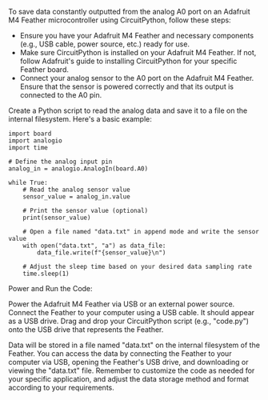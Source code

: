To save data constantly outputted from the analog A0 port on an Adafruit M4 Feather microcontroller using CircuitPython, follow these steps:

- Ensure you have your Adafruit M4 Feather and necessary components (e.g., USB cable, power source, etc.) ready for use.
- Make sure CircuitPython is installed on your Adafruit M4 Feather. If not, follow Adafruit's guide to installing CircuitPython for your specific Feather board.
- Connect your analog sensor to the A0 port on the Adafruit M4 Feather. Ensure that the sensor is powered correctly and that its output is connected to the A0 pin.


Create a Python script to read the analog data and save it to a file on the internal filesystem. Here's a basic example:

```
import board
import analogio
import time

# Define the analog input pin
analog_in = analogio.AnalogIn(board.A0)

while True:
    # Read the analog sensor value
    sensor_value = analog_in.value

    # Print the sensor value (optional)
    print(sensor_value)

    # Open a file named "data.txt" in append mode and write the sensor value
    with open("data.txt", "a") as data_file:
        data_file.write(f"{sensor_value}\n")

    # Adjust the sleep time based on your desired data sampling rate
    time.sleep(1)
```
Power and Run the Code:

Power the Adafruit M4 Feather via USB or an external power source.
Connect the Feather to your computer using a USB cable. It should appear as a USB drive.
Drag and drop your CircuitPython script (e.g., "code.py") onto the USB drive that represents the Feather.

Data will be stored in a file named "data.txt" on the internal filesystem of the Feather.
You can access the data by connecting the Feather to your computer via USB, opening the Feather's USB drive, and downloading or viewing the "data.txt" file.
Remember to customize the code as needed for your specific application, and adjust the data storage method and format according to your requirements.
